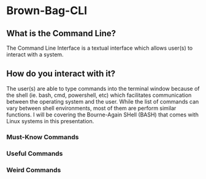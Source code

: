 # Brown-Bag-CLI

## What is the Command Line?
  The Command Line Interface is a textual interface which allows user(s) to interact with a system.

## How do you interact with it?
  The user(s) are able to type commands into the terminal window because of the shell (ie. bash, cmd, powershell, etc) which facilitates communication between the operating system and the user.  While the list of commands can vary between shell environments, most of them are perform similar functions.  I will be covering the Bourne-Again SHell (BASH) that comes with Linux systems in this presentation.

### Must-Know Commands


### Useful Commands


### Weird Commands

